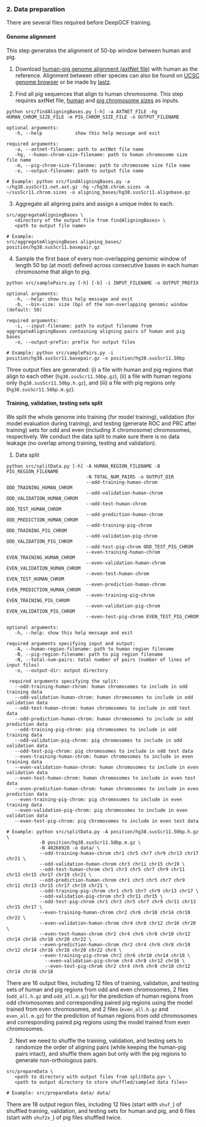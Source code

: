### 2. Data preparation

There are several files required before DeepGCF training.

#### Genome alignment

This step generates the alignment of 50-bp window between human and pig.

1.  Download [human-pig genome alignment (axtNet file)](https://hgdownload.soe.ucsc.edu/goldenPath/hg38/vsSusScr11/) with human as the reference. Alignment between other species can also be found on [UCSC genome browser](https://hgdownload.soe.ucsc.edu/downloads.html) or be made by [lastz](https://github.com/lastz/lastz).

2.  Find all pig sequences that align to human chromosome. This step requires axtNet file, [human](https://hgdownload.soe.ucsc.edu/goldenPath/hg38/bigZips/hg38.chrom.sizes) and [pig chromosome sizes](https://hgdownload.soe.ucsc.edu/goldenPath/susScr11/bigZips/susScr11.chrom.sizes) as inputs.

```         
python src/findAligningBases.py [-h] -a AXTNET_FILE -hg HUMAN_CHROM_SIZE_FILE -m PIG_CHROM_SIZE_FILE -o OUTPUT_FILENAME

optional arguments:
   -h, --help            show this help message and exit

required arguments:
   -a, --axtnet-filename: path to axtNet file name
   -hg, --human-chrom-size-filename: path to human chromosome size file name
   -m, --pig-chrom-size-filename: path to chromosome size file name
   -o, --output-filename: path to output file name

# Example: python src/findAligningBases.py -a ~/hg38.susScr11.net.axt.gz -hg ~/hg38.chrom.sizes -m ~/susScr11.chrom.sizes -o aligning_bases/hg38.susScr11.alignbase.gz
```

3.  Aggregate all aligning pairs and assign a unique index to each.

```         
src/aggregateAligningBases \
   <directory of the output file from findAligningBases> \
   <path to output file name> 
 
# Example:
src/aggregateAligningBases aligning_bases/ position/hg38.susScr11.basepair.gz
```

4.  Sample the first base of every non-overlapping genomic window of length 50 bp (at most) defined across consecutive bases in each human chromosome that align to pig.

```         
python src/samplePairs.py [-h] [-b] -i INPUT_FILENAME -o OUTPUT_PREFIX
 
optional arguments:
   -h, --help: show this help message and exit
   -b, --bin-size: size (bp) of the non-overlapping genomic window (default: 50)
 
required arguments:
   -i, --input-filename: path to output filename from aggregateAligningBases containing aligning pairs of human and pig bases
   -o, --output-prefix: prefix for output files
 
# Example: python src/samplePairs.py -i position/hg38.susScr11.basepair.gz -o position/hg38.susScr11.50bp
```

Three output files are generated: (i) a file with human and pig regions that align to each other (`hg38.susScr11.50bp.gz`), (ii) a file with human regions only (`hg38.susScr11.50bp.h.gz`), and (iii) a file with pig regions only (`hg38.susScr11.50bp.m.gz`).

#### Training, validation, testing sets split
We split the whole genome into training (for model training), validation (for model evaluation during training), and testing (generate ROC and PRC after training) sets for odd and even (including X chromosome) chromosomes, respectively. We conduct the data split to make sure there is no data leakage (no overlap among training, testing and validation).

1. Data split
```
python src/splitData.py [-h] -A HUMAN_REGION_FILENAME -B PIG_REGION_FILENAME 
                             -N TOTAL_NUM_PAIRS -o OUTPUT_DIR
                             --odd-training-human-chrom ODD_TRAINING_HUMAN_CHROM
                             --odd-validation-human-chrom ODD_VALIDATION_HUMAN_CHROM
                             --odd-test-human-chrom ODD_TEST_HUMAN_CHROM
                             --odd-prediction-human-chrom ODD_PREDICTION_HUMAN_CHROM
                             --odd-training-pig-chrom ODD_TRAINING_PIG_CHROM
                             --odd-validation-pig-chrom ODD_VALIDATION_PIG_CHROM
                             --odd-test-pig-chrom ODD_TEST_PIG_CHROM
                             --even-training-human-chrom EVEN_TRAINING_HUMAN_CHROM
                             --even-validation-human-chrom EVEN_VALIDATION_HUMAN_CHROM
                             --even-test-human-chrom EVEN_TEST_HUMAN_CHROM
                             --even-prediction-human-chrom EVEN_PREDICTION_HUMAN_CHROM
                             --even-training-pig-chrom EVEN_TRAINING_PIG_CHROM
                             --even-validation-pig-chrom EVEN_VALIDATION_PIG_CHROM
                             --even-test-pig-chrom EVEN_TEST_PIG_CHROM

optional arguments:
   -h, --help: show this help message and exit
 
required arguments specifying input and output:
   -A, --human-region-filename: path to human region filename
   -B, --pig-region-filename: path to pig region filename
   -N, --total-num-pairs: total number of pairs (number of lines of input files)
   -o, --output-dir: output directory
 
 required arguments specifying the split:
   --odd-training-human-chrom: human chromosomes to include in odd training data
   --odd-validation-human-chrom: human chromosomes to include in odd validation data
   --odd-test-human-chrom: human chromosomes to include in odd test data
   --odd-prediction-human-chrom: human chromosomes to include in odd prediction data
   --odd-training-pig-chrom: pig chromosomes to include in odd training data
   --odd-validation-pig-chrom: pig chromosomes to include in odd validation data
   --odd-test-pig-chrom: pig chromosomes to include in odd test data
   --even-training-human-chrom: human chromosomes to include in even training data
   --even-validation-human-chrom: human chromosomes to include in even validation data
   --even-test-human-chrom: human chromosomes to include in even test data
   --even-prediction-human-chrom: human chromosomes to include in even prediction data
   --even-training-pig-chrom: pig chromosomes to include in even training data
   --even-validation-pig-chrom: pig chromosomes to include in even validation data
   --even-test-pig-chrom: pig chromosomes to include in even test data
 
# Example: python src/splitData.py -A position/hg38.susScr11.50bp.h.gz \
            -B position/hg38.susScr11.50bp.m.gz \
            -N 40268928 -o data/ \
            --odd-training-human-chrom chr1 chr5 chr7 chr9 chr13 chr17 chr21 \
       	    --odd-validation-human-chrom chr3 chr11 chr15 chr19 \
       	    --odd-test-human-chrom chr1 chr3 chr5 chr7 chr9 chr11 chr13 chr15 chr17 chr19 chr21 \
       	    --odd-prediction-human-chrom chr1 chr3 chr5 chr7 chr9 chr11 chr13 chr15 chr17 chr19 chr21 \
       	    --odd-training-pig-chrom chr1 chr5 chr7 chr9 chr13 chr17 \
       	    --odd-validation-pig-chrom chr3 chr11 chr15 \
       	    --odd-test-pig-chrom chr1 chr3 chr5 chr7 chr9 chr11 chr13 chr15 chr17 \
       	    --even-training-human-chrom chr2 chr6 chr10 chr14 chr18 chr22 \
       	    --even-validation-human-chrom chr4 chr8 chr12 chr16 chr20 \
       	    --even-test-human-chrom chr2 chr4 chr6 chr8 chr10 chr12 chr14 chr16 chr18 chr20 chr22 \
       	    --even-prediction-human-chrom chr2 chr4 chr6 chr8 chr10 chr12 chr14 chr16 chr18 chr20 chr22 chrX \
       	    --even-training-pig-chrom chr2 chr6 chr10 chr14 chr18 \
	          --even-validation-pig-chrom chr4 chr8 chr12 chr16 \
	          --even-test-pig-chrom chr2 chr4 chr6 chr8 chr10 chr12 chr14 chr16 chr18
```
There are 16 output files, including 12 files of training, validation, and testing sets of human and pig regions from odd and even chromosomes, 2 files (`odd_all.h.gz` and `odd_all.m.gz`) for the prediction of human regions from odd chromosomes and corresponding paired pig regions using the model trained from even chromosomes, and 2 files (`even_all.h.gz` and `even_all.m.gz`) for the prediction of human regions from odd chromosomes and corresponding paired pig regions using the model trained from even chromosomes.

2. Next we need to shuffle the training, validation, and testing sets to randomize the order of aligning pairs (while keeping the human-pig pairs intact), and shuffle them again but only with the pig regions to generate non-orthologous pairs.
```
src/prepareData \
   <path to directory with output files from splitData.py> \
   <path to output directory to store shuffled/sampled data files>			
   
# Example: src/prepareData data/ data/
```
There are 18 output region files, including 12 files (start with `shuf_`) of shuffled training, validation, and testing sets for human and pig, and 6 files (start with `shuf2x_`) of pig files shuffled twice.




